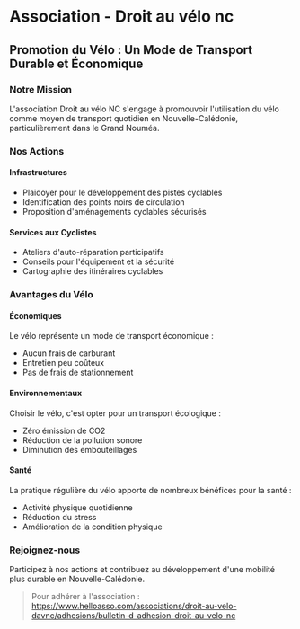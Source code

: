 # Association - Droit au vélo nc

## Promotion du Vélo : Un Mode de Transport Durable et Économique

### Notre Mission
L'association Droit au vélo NC s'engage à promouvoir l'utilisation du vélo comme moyen de transport quotidien en Nouvelle-Calédonie, particulièrement dans le Grand Nouméa.

### Nos Actions

#### Infrastructures
- Plaidoyer pour le développement des pistes cyclables
- Identification des points noirs de circulation
- Proposition d'aménagements cyclables sécurisés

#### Services aux Cyclistes
- Ateliers d'auto-réparation participatifs
- Conseils pour l'équipement et la sécurité
- Cartographie des itinéraires cyclables

### Avantages du Vélo

#### Économiques
Le vélo représente un mode de transport économique :
- Aucun frais de carburant
- Entretien peu coûteux
- Pas de frais de stationnement

#### Environnementaux
Choisir le vélo, c'est opter pour un transport écologique :
- Zéro émission de CO2
- Réduction de la pollution sonore
- Diminution des embouteillages

#### Santé
La pratique régulière du vélo apporte de nombreux bénéfices pour la santé :
- Activité physique quotidienne
- Réduction du stress
- Amélioration de la condition physique

### Rejoignez-nous
Participez à nos actions et contribuez au développement d'une mobilité plus durable en Nouvelle-Calédonie.

> Pour adhérer à l'association :  https://www.helloasso.com/associations/droit-au-velo-davnc/adhesions/bulletin-d-adhesion-droit-au-velo-nc

